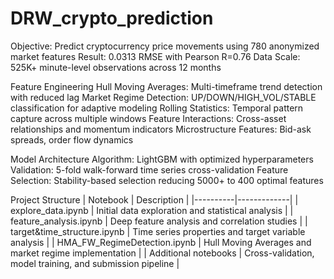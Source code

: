 # DRW_crypto_prediction

Objective: Predict cryptocurrency price movements using 780 anonymized market features
Result: 0.0313 RMSE with Pearson R=0.76
Data Scale: 525K+ minute-level observations across 12 months

Feature Engineering
Hull Moving Averages: Multi-timeframe trend detection with reduced lag
Market Regime Detection: UP/DOWN/HIGH_VOL/STABLE classification for adaptive modeling
Rolling Statistics: Temporal pattern capture across multiple windows
Feature Interactions: Cross-asset relationships and momentum indicators
Microstructure Features: Bid-ask spreads, order flow dynamics

Model Architecture
Algorithm: LightGBM with optimized hyperparameters
Validation: 5-fold walk-forward time series cross-validation
Feature Selection: Stability-based selection reducing 5000+ to 400 optimal features


Project Structure
| Notebook | Description |
|----------|-------------|
| explore_data.ipynb | Initial data exploration and statistical analysis |
| feature_analysis.ipynb | Deep feature analysis and correlation studies |
| target&time_structure.ipynb | Time series properties and target variable analysis |
| HMA_FW_RegimeDetection.ipynb | Hull Moving Averages and market regime implementation |
| Additional notebooks | Cross-validation, model training, and submission pipeline |
